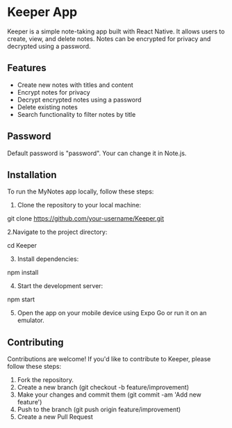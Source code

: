 # Keeper App

Keeper is a simple note-taking app built with React Native. It allows users to create, view, and delete notes. Notes can be encrypted for privacy and decrypted using a password.

## Features

- Create new notes with titles and content
- Encrypt notes for privacy
- Decrypt encrypted notes using a password
- Delete existing notes
- Search functionality to filter notes by title

## Password
Default password is "password". Your can change it in Note.js.

## Installation

To run the MyNotes app locally, follow these steps:

1. Clone the repository to your local machine:

git clone https://github.com/your-username/Keeper.git

2.Navigate to the project directory:

cd Keeper

3. Install dependencies:

npm install

4. Start the development server:

npm start

5. Open the app on your mobile device using Expo Go or run it on an emulator.

## Contributing
Contributions are welcome! If you'd like to contribute to Keeper, please follow these steps:

1. Fork the repository.
2. Create a new branch (git checkout -b feature/improvement)
3. Make your changes and commit them (git commit -am 'Add new feature')
4. Push to the branch (git push origin feature/improvement)
5. Create a new Pull Request
